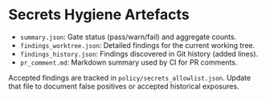 # Secrets Hygiene Artefacts

- `summary.json`: Gate status (pass/warn/fail) and aggregate counts.
- `findings_worktree.json`: Detailed findings for the current working tree.
- `findings_history.json`: Findings discovered in Git history (added lines).
- `pr_comment.md`: Markdown summary used by CI for PR comments.

Accepted findings are tracked in `policy/secrets_allowlist.json`. Update that file to document false positives or accepted historical exposures.
